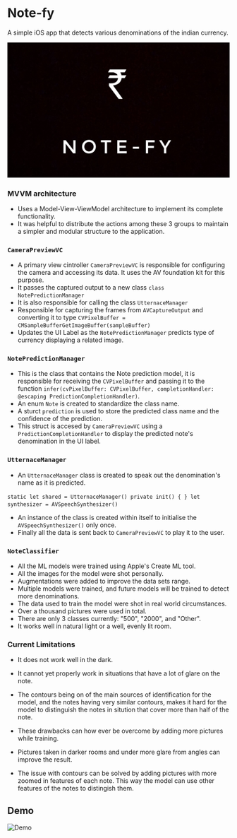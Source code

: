 # Note-fy
A simple iOS app that detects various denominations of the indian currency.

![Header](/images/header.jpeg)

### MVVM architecture
- Uses a Model-View-ViewModel architecture to implement its complete functionality.
- It was helpful to distribute the actions among these 3 groups to maintain a simpler and modular structure to the application.

### `CameraPreviewVC`
- A primary view cintroller `CameraPreviewVC` is responsible for configuring the camera and accessing its data. It uses the AV foundation kit for this purpose.
- It passes the captured output to a new class `class NotePredictionManager`
- It is also responsible for calling the class `UtternaceManager`
- Responsible for capturing the frames from `AVCaptureOutput` and converting it to type `CVPixelBuffer = CMSampleBufferGetImageBuffer(sampleBuffer)`
- Updates the UI Label as the `NotePredictionManager` predicts type of currency displaying a related image.

### `NotePredictionManager`
- This is the class that contains the Note prediction model, it is responsible for receiving the `CVPixelBuffer` and passing it to the function `infer(cvPixelBuffer: CVPixelBuffer, completionHandler: @escaping PredictionCompletionHandler)`.
- An enum `Note` is created to standardize the class name.
- A sturct `prediction` is used to store the predicted class name and the confidence of the prediction.
- This struct is accesed by `CameraPreviewVC` using a `PredictionCompletionHandler` to display the predicted note's denomination in the UI label.

### `UtternaceManager`
- An `UtternaceManager` class is created to speak out the denomination's name as it is predicted.

 `static let shared = UtternaceManager()
  private init() {
    }
  let synthesizer = AVSpeechSynthesizer()`

- An instance of the class is created within itself to initialise the `AVSpeechSynthesizer()` only once.
- Finally all the data is sent back to `CameraPreviewVC` to play it to the user.

### `NoteClassifier`
- All the ML models were trained using Apple's Create ML tool.
- All the images for the model were shot personally.
- Augmentations were added to improve the data sets range.
- Multiple models were trained, and future models will be trained to detect more denominations.
- The data used to train the model were shot in real world circumstances.
- Over a thousand pictures were used in total.
- There are only 3 classes currently: "500", "2000", and "Other".
- It works well in natural light or a well, evenly lit room.

### Current Limitations
- It does not work well in the dark.
- It cannot yet properly work in situations that have a lot of glare on the note.
- The contours being on of the main sources of identification for the model, and the notes having very similar contours, makes it hard for the model to distinguish the notes in sitution that cover more than half of the note.

- These drawbacks can how ever be overcome by adding more pictures while training.
- Pictures taken in darker rooms and under more glare from angles can improve the result.
- The issue with contours can be solved by adding pictures with more zoomed in features of each note. This way the model can use other features of the notes to distingish them.

## Demo
![Demo](/images/demo1.gif)

